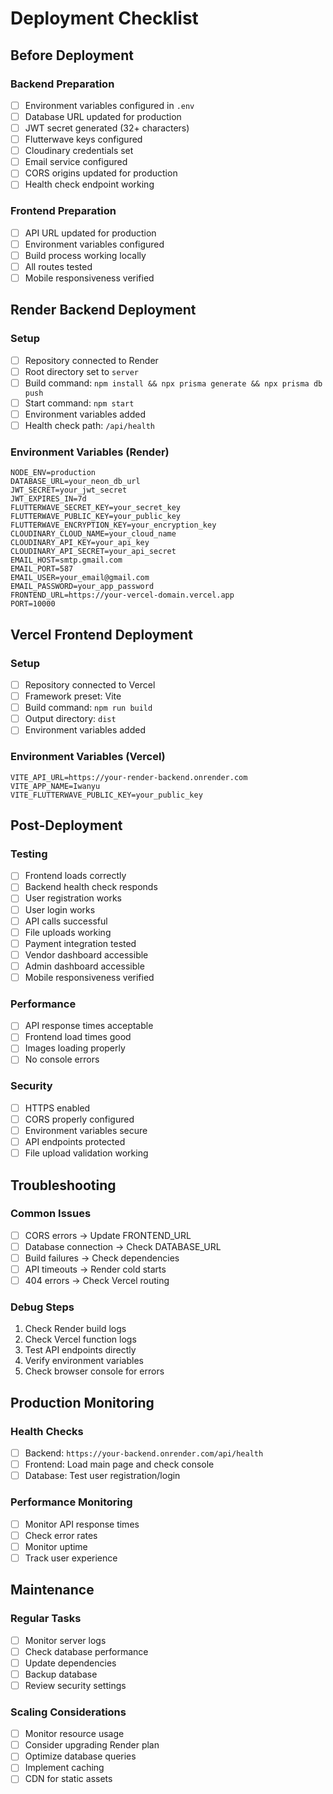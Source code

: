 # Deployment Checklist

## Before Deployment

### Backend Preparation
- [ ] Environment variables configured in `.env`
- [ ] Database URL updated for production
- [ ] JWT secret generated (32+ characters)
- [ ] Flutterwave keys configured
- [ ] Cloudinary credentials set
- [ ] Email service configured
- [ ] CORS origins updated for production
- [ ] Health check endpoint working

### Frontend Preparation
- [ ] API URL updated for production
- [ ] Environment variables configured
- [ ] Build process working locally
- [ ] All routes tested
- [ ] Mobile responsiveness verified

## Render Backend Deployment

### Setup
- [ ] Repository connected to Render
- [ ] Root directory set to `server`
- [ ] Build command: `npm install && npx prisma generate && npx prisma db push`
- [ ] Start command: `npm start`
- [ ] Environment variables added
- [ ] Health check path: `/api/health`

### Environment Variables (Render)
```
NODE_ENV=production
DATABASE_URL=your_neon_db_url
JWT_SECRET=your_jwt_secret
JWT_EXPIRES_IN=7d
FLUTTERWAVE_SECRET_KEY=your_secret_key
FLUTTERWAVE_PUBLIC_KEY=your_public_key
FLUTTERWAVE_ENCRYPTION_KEY=your_encryption_key
CLOUDINARY_CLOUD_NAME=your_cloud_name
CLOUDINARY_API_KEY=your_api_key
CLOUDINARY_API_SECRET=your_api_secret
EMAIL_HOST=smtp.gmail.com
EMAIL_PORT=587
EMAIL_USER=your_email@gmail.com
EMAIL_PASSWORD=your_app_password
FRONTEND_URL=https://your-vercel-domain.vercel.app
PORT=10000
```

## Vercel Frontend Deployment

### Setup
- [ ] Repository connected to Vercel
- [ ] Framework preset: Vite
- [ ] Build command: `npm run build`
- [ ] Output directory: `dist`
- [ ] Environment variables added

### Environment Variables (Vercel)
```
VITE_API_URL=https://your-render-backend.onrender.com
VITE_APP_NAME=Iwanyu
VITE_FLUTTERWAVE_PUBLIC_KEY=your_public_key
```

## Post-Deployment

### Testing
- [ ] Frontend loads correctly
- [ ] Backend health check responds
- [ ] User registration works
- [ ] User login works
- [ ] API calls successful
- [ ] File uploads working
- [ ] Payment integration tested
- [ ] Vendor dashboard accessible
- [ ] Admin dashboard accessible
- [ ] Mobile responsiveness verified

### Performance
- [ ] API response times acceptable
- [ ] Frontend load times good
- [ ] Images loading properly
- [ ] No console errors

### Security
- [ ] HTTPS enabled
- [ ] CORS properly configured
- [ ] Environment variables secure
- [ ] API endpoints protected
- [ ] File upload validation working

## Troubleshooting

### Common Issues
- [ ] CORS errors → Update FRONTEND_URL
- [ ] Database connection → Check DATABASE_URL
- [ ] Build failures → Check dependencies
- [ ] API timeouts → Render cold starts
- [ ] 404 errors → Check Vercel routing

### Debug Steps
1. Check Render build logs
2. Check Vercel function logs
3. Test API endpoints directly
4. Verify environment variables
5. Check browser console for errors

## Production Monitoring

### Health Checks
- [ ] Backend: `https://your-backend.onrender.com/api/health`
- [ ] Frontend: Load main page and check console
- [ ] Database: Test user registration/login

### Performance Monitoring
- [ ] Monitor API response times
- [ ] Check error rates
- [ ] Monitor uptime
- [ ] Track user experience

## Maintenance

### Regular Tasks
- [ ] Monitor server logs
- [ ] Check database performance
- [ ] Update dependencies
- [ ] Backup database
- [ ] Review security settings

### Scaling Considerations
- [ ] Monitor resource usage
- [ ] Consider upgrading Render plan
- [ ] Optimize database queries
- [ ] Implement caching
- [ ] CDN for static assets
